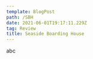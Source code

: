 ```yaml
---
template: BlogPost
path: /SBH
date: 2021-06-01T19:17:11.229Z
tag: Review
title: Seaside Boarding House
---
```

abc
